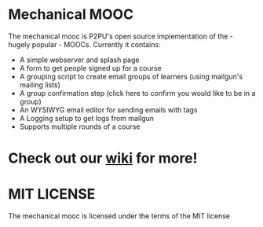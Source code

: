 # Mechanical MOOC

The mechanical mooc is P2PU's open source implementation of the - hugely popular - MOOCs. Currently it contains:

 * A simple webserver and splash page
 * A form to get people signed up for a course
 * A grouping script to create email groups of learners (using mailgun's mailing lists)
 * A group confirmation step (click here to confirm you would like to be in a group)
 * An WYSIWYG email editor for sending emails with tags
 * A Logging setup to get logs from mailgun
 * Supports multiple rounds of a course

# Check out our [wiki](https://github.com/p2pu/mechanicalmooc/wiki) for more!

# MIT LICENSE
The mechanical mooc is licensed under the terms of the MIT license 
